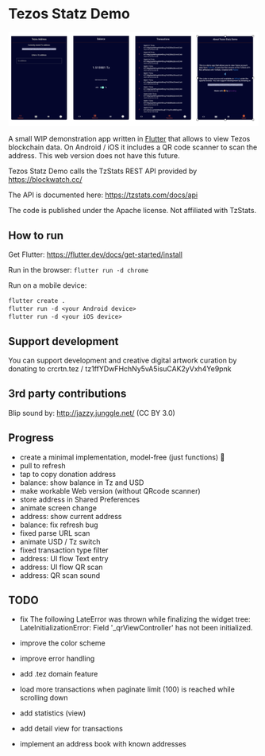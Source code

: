 # Tezos Statz Demo

![](docs/ui.png)

A small WIP demonstration app written in [Flutter](https://flutter.dev/) that allows to view Tezos blockchain data.
On Android / iOS it includes a QR code scanner to scan the address. This web version does not have this future.

Tezos Statz Demo calls the TzStats REST API provided by https://blockwatch.cc/

The API is documented here: https://tzstats.com/docs/api

The code is published under the Apache license. Not affiliated with TzStats. 

## How to run

Get Flutter:
https://flutter.dev/docs/get-started/install

Run in the browser:
`flutter run -d chrome`

Run on a mobile device:
```
flutter create .
flutter run -d <your Android device>
flutter run -d <your iOS device>
```

## Support development

You can support development and creative digital artwork curation by donating to crcrtn.tez / 
tz1ffYDwFHchNy5vA5isuCAK2yVxh4Ye9pnk 

## 3rd party contributions

Blip sound by: http://jazzy.junggle.net/ (CC BY 3.0)

## Progress

- create a minimal implementation, model-free (just functions) 🤯
- pull to refresh
- tap to copy donation address  
- balance: show balance in Tz and USD
- make workable Web version (without QRcode scanner)
- store address in Shared Preferences
- animate screen change
- address: show current address
- balance: fix refresh bug
- fixed parse URL scan
- animate USD / Tz switch
- fixed transaction type filter
- address: UI flow Text entry
- address: UI flow QR scan
- address: QR scan sound

## TODO

- fix The following LateError was thrown while finalizing the widget tree:
LateInitializationError: Field '_qrViewController' has not been initialized.
  
- improve the color scheme
- improve error handling 
- add .tez domain feature 
- load more transactions when paginate limit (100) is reached while scrolling down
- add statistics (view) 
- add detail view for transactions
- implement an address book with known addresses 
